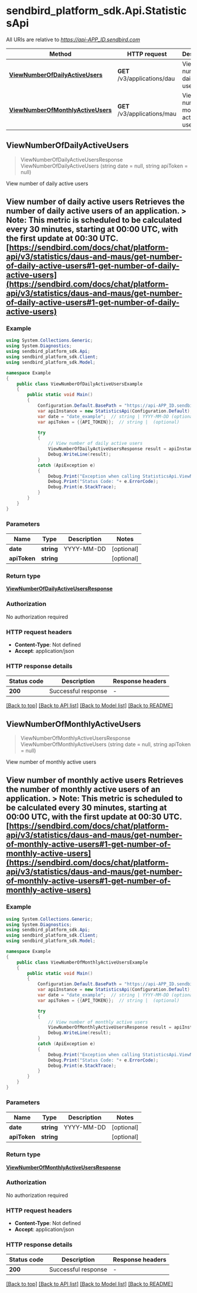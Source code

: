 # sendbird_platform_sdk.Api.StatisticsApi

All URIs are relative to *https://api-APP_ID.sendbird.com*

Method | HTTP request | Description
------------- | ------------- | -------------
[**ViewNumberOfDailyActiveUsers**](StatisticsApi.md#viewnumberofdailyactiveusers) | **GET** /v3/applications/dau | View number of daily active users
[**ViewNumberOfMonthlyActiveUsers**](StatisticsApi.md#viewnumberofmonthlyactiveusers) | **GET** /v3/applications/mau | View number of monthly active users



## ViewNumberOfDailyActiveUsers

> ViewNumberOfDailyActiveUsersResponse ViewNumberOfDailyActiveUsers (string date = null, string apiToken = null)

View number of daily active users

## View number of daily active users  Retrieves the number of daily active users of an application.  > **Note**: This metric is scheduled to be calculated every 30 minutes, starting at 00:00 UTC, with the first update at 00:30 UTC.      [https://sendbird.com/docs/chat/platform-api/v3/statistics/daus-and-maus/get-number-of-daily-active-users#1-get-number-of-daily-active-users](https://sendbird.com/docs/chat/platform-api/v3/statistics/daus-and-maus/get-number-of-daily-active-users#1-get-number-of-daily-active-users)

### Example

```csharp
using System.Collections.Generic;
using System.Diagnostics;
using sendbird_platform_sdk.Api;
using sendbird_platform_sdk.Client;
using sendbird_platform_sdk.Model;

namespace Example
{
    public class ViewNumberOfDailyActiveUsersExample
    {
        public static void Main()
        {
            Configuration.Default.BasePath = "https://api-APP_ID.sendbird.com";
            var apiInstance = new StatisticsApi(Configuration.Default);
            var date = "date_example";  // string | YYYY-MM-DD (optional) 
            var apiToken = {{API_TOKEN}};  // string |  (optional) 

            try
            {
                // View number of daily active users
                ViewNumberOfDailyActiveUsersResponse result = apiInstance.ViewNumberOfDailyActiveUsers(date, apiToken);
                Debug.WriteLine(result);
            }
            catch (ApiException e)
            {
                Debug.Print("Exception when calling StatisticsApi.ViewNumberOfDailyActiveUsers: " + e.Message );
                Debug.Print("Status Code: "+ e.ErrorCode);
                Debug.Print(e.StackTrace);
            }
        }
    }
}
```

### Parameters


Name | Type | Description  | Notes
------------- | ------------- | ------------- | -------------
 **date** | **string**| YYYY-MM-DD | [optional] 
 **apiToken** | **string**|  | [optional] 

### Return type

[**ViewNumberOfDailyActiveUsersResponse**](ViewNumberOfDailyActiveUsersResponse.md)

### Authorization

No authorization required

### HTTP request headers

- **Content-Type**: Not defined
- **Accept**: application/json


### HTTP response details
| Status code | Description | Response headers |
|-------------|-------------|------------------|
| **200** | Successful response |  -  |

[[Back to top]](#)
[[Back to API list]](../README.md#documentation-for-api-endpoints)
[[Back to Model list]](../README.md#documentation-for-models)
[[Back to README]](../README.md)


## ViewNumberOfMonthlyActiveUsers

> ViewNumberOfMonthlyActiveUsersResponse ViewNumberOfMonthlyActiveUsers (string date = null, string apiToken = null)

View number of monthly active users

## View number of monthly active users  Retrieves the number of monthly active users of an application.  > **Note**: This metric is scheduled to be calculated every 30 minutes, starting at 00:00 UTC, with the first update at 00:30 UTC.      [https://sendbird.com/docs/chat/platform-api/v3/statistics/daus-and-maus/get-number-of-monthly-active-users#1-get-number-of-monthly-active-users](https://sendbird.com/docs/chat/platform-api/v3/statistics/daus-and-maus/get-number-of-monthly-active-users#1-get-number-of-monthly-active-users)

### Example

```csharp
using System.Collections.Generic;
using System.Diagnostics;
using sendbird_platform_sdk.Api;
using sendbird_platform_sdk.Client;
using sendbird_platform_sdk.Model;

namespace Example
{
    public class ViewNumberOfMonthlyActiveUsersExample
    {
        public static void Main()
        {
            Configuration.Default.BasePath = "https://api-APP_ID.sendbird.com";
            var apiInstance = new StatisticsApi(Configuration.Default);
            var date = "date_example";  // string | YYYY-MM-DD (optional) 
            var apiToken = {{API_TOKEN}};  // string |  (optional) 

            try
            {
                // View number of monthly active users
                ViewNumberOfMonthlyActiveUsersResponse result = apiInstance.ViewNumberOfMonthlyActiveUsers(date, apiToken);
                Debug.WriteLine(result);
            }
            catch (ApiException e)
            {
                Debug.Print("Exception when calling StatisticsApi.ViewNumberOfMonthlyActiveUsers: " + e.Message );
                Debug.Print("Status Code: "+ e.ErrorCode);
                Debug.Print(e.StackTrace);
            }
        }
    }
}
```

### Parameters


Name | Type | Description  | Notes
------------- | ------------- | ------------- | -------------
 **date** | **string**| YYYY-MM-DD | [optional] 
 **apiToken** | **string**|  | [optional] 

### Return type

[**ViewNumberOfMonthlyActiveUsersResponse**](ViewNumberOfMonthlyActiveUsersResponse.md)

### Authorization

No authorization required

### HTTP request headers

- **Content-Type**: Not defined
- **Accept**: application/json


### HTTP response details
| Status code | Description | Response headers |
|-------------|-------------|------------------|
| **200** | Successful response |  -  |

[[Back to top]](#)
[[Back to API list]](../README.md#documentation-for-api-endpoints)
[[Back to Model list]](../README.md#documentation-for-models)
[[Back to README]](../README.md)

